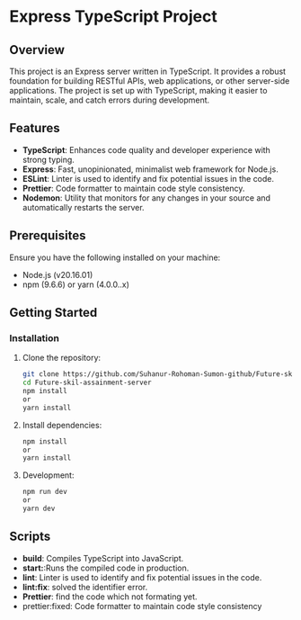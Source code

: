 # Express TypeScript Project

## Overview

This project is an Express server written in TypeScript. It provides a robust foundation for building RESTful APIs, web applications, or other server-side applications. The project is set up with TypeScript, making it easier to maintain, scale, and catch errors during development.

## Features

- **TypeScript**: Enhances code quality and developer experience with strong typing.
- **Express**: Fast, unopinionated, minimalist web framework for Node.js.
- **ESLint**: Linter is used to identify and fix potential issues in the code.
- **Prettier**: Code formatter to maintain code style consistency.
- **Nodemon**: Utility that monitors for any changes in your source and automatically restarts the server.

## Prerequisites

Ensure you have the following installed on your machine:

- Node.js (v20.16.01)
- npm (9.6.6) or yarn (4.0.0..x)

## Getting Started

### Installation

1. Clone the repository:

   ```bash
   git clone https://github.com/Suhanur-Rohoman-Sumon-github/Future-skil-assainment-server
   cd Future-skil-assainment-server
   npm install
   or
   yarn install

   
2. Install dependencies:
    ```bash
   npm install
   or
   yarn install

3. Development:
     ```bash
   npm run dev
   or
   yarn dev
   ```
## Scripts

- **build**: Compiles TypeScript into JavaScript.
- **start:**:Runs the compiled code in production.
- **lint**: Linter is used to identify and fix potential issues in the code.
- **lint:fix**: solved the identifier error.
- **Prettier**: find the code which not formating yet.
- prettier:fixed:  Code formatter to maintain code style consistency 


   
